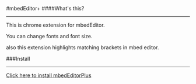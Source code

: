 #mbedEditor+
####What's this?
- - -
This is chrome extension for mbedEditor.

You can change fonts and font size.

also this extension highlights matching brackets in mbed editor.

###Install
- - -
[Click here to install mbedEditorPlus](http://bit.ly/mbedplus)
